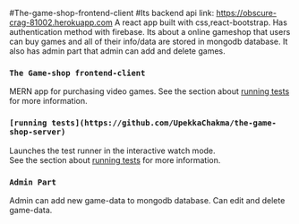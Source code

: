 #The-game-shop-frontend-client
#Its backend api link: https://obscure-crag-81002.herokuapp.com
A react app built with css,react-bootstrap.
Has authentication method with firebase.
Its about a online gameshop that users can buy games and all of their info/data are stored in mongodb database.
It also has admin part that admin can add and delete games.


### `The Game-shop frontend-client`
MERN app for purchasing video games.
See the section about [running tests](https://facebook.github.io/create-react-app/docs/running-tests) for more information.


### `[running tests](https://github.com/UpekkaChakma/the-game-shop-server)`
Launches the test runner in the interactive watch mode.\
See the section about [running tests](https://facebook.github.io/create-react-app/docs/running-tests) for more information.


### `Admin Part`
Admin can add new game-data to mongodb database.
Can edit and delete game-data.
